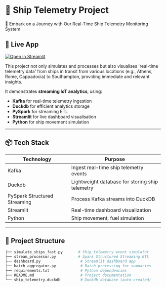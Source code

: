 # 🚢 Ship Telemetry Project
🚢 Embark on a Journey with Our Real-Time Ship Telemetry Monitoring System

## 🚀 Live App

[![Open in Streamlit](https://static.streamlit.io/badges/streamlit_badge_black_white.svg)](https://ship-telemetry-project-xyokwb3tg3fbnkirhjj4qr.streamlit.app/)



This project not only simulates and processes but also visualises 'real-time telemetry data' from ships in transit from various locations (e.g., Athens, Rome, Cappadocia) to Southampton, providing immediate and relevant insights.

It demonstrates **streaming IoT analytics**, using:
- **Kafka** for real-time telemetry ingestion
- **Duckdb** for efficient analytics storage
- **PySpark** for streaming ETL
- **Streamlit** for live dashboard visualisation
- **Python** for ship movement simulation

---

## 📦 Tech Stack

| Technology | Purpose |
|------------|---------|
| Kafka | Ingest real-time ship telemetry events |
| Duckdb | Lightweight database for storing ship telemetry |
| PySpark Structured Streaming | Process Kafka streams into DuckDB |
| Streamlit | Real-time dashboard visualization |
| Python | Ship movement, fuel simulation |

---

## 🚀 Project Structure

```bash
├── simulate_ships_fast.py       # Ship telemetry event simulator
├── stream_processor.py          # Spark Structured Streaming ETL
├── dashboard.py                  # Streamlit dashboard app
├── batch_aggregator.py           # Batch processing for summaries
├── requirements.txt              # Python dependencies
├── README.md                     # Project documentation
└── ship_telemetry.duckdb         # Duckdb database (auto-created)
